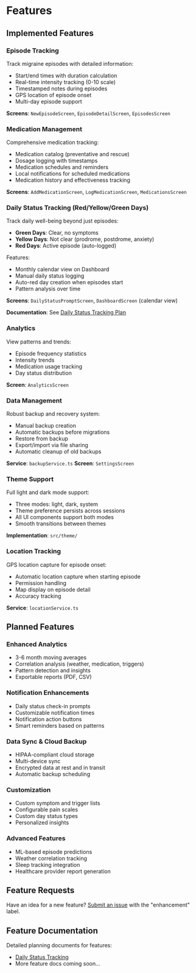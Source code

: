 # Features

## Implemented Features

### Episode Tracking

Track migraine episodes with detailed information:

- Start/end times with duration calculation
- Real-time intensity tracking (0-10 scale)
- Timestamped notes during episodes
- GPS location of episode onset
- Multi-day episode support

**Screens**: `NewEpisodeScreen`, `EpisodeDetailScreen`, `EpisodesScreen`

### Medication Management

Comprehensive medication tracking:

- Medication catalog (preventative and rescue)
- Dosage logging with timestamps
- Medication schedules and reminders
- Local notifications for scheduled medications
- Medication history and effectiveness tracking

**Screens**: `AddMedicationScreen`, `LogMedicationScreen`, `MedicationsScreen`

### Daily Status Tracking (Red/Yellow/Green Days)

Track daily well-being beyond just episodes:

- **Green Days**: Clear, no symptoms
- **Yellow Days**: Not clear (prodrome, postdrome, anxiety)
- **Red Days**: Active episode (auto-logged)

Features:
- Monthly calendar view on Dashboard
- Manual daily status logging
- Auto-red day creation when episodes start
- Pattern analysis over time

**Screens**: `DailyStatusPromptScreen`, `DashboardScreen` (calendar view)

**Documentation**: See [Daily Status Tracking Plan](../features/daily-status-tracking.md)

### Analytics

View patterns and trends:

- Episode frequency statistics
- Intensity trends
- Medication usage tracking
- Day status distribution

**Screen**: `AnalyticsScreen`

### Data Management

Robust backup and recovery system:

- Manual backup creation
- Automatic backups before migrations
- Restore from backup
- Export/import via file sharing
- Automatic cleanup of old backups

**Service**: `backupService.ts`
**Screen**: `SettingsScreen`

### Theme Support

Full light and dark mode support:

- Three modes: light, dark, system
- Theme preference persists across sessions
- All UI components support both modes
- Smooth transitions between themes

**Implementation**: `src/theme/`

### Location Tracking

GPS location capture for episode onset:

- Automatic location capture when starting episode
- Permission handling
- Map display on episode detail
- Accuracy tracking

**Service**: `locationService.ts`

## Planned Features

### Enhanced Analytics

- 3-6 month moving averages
- Correlation analysis (weather, medication, triggers)
- Pattern detection and insights
- Exportable reports (PDF, CSV)

### Notification Enhancements

- Daily status check-in prompts
- Customizable notification times
- Notification action buttons
- Smart reminders based on patterns

### Data Sync & Cloud Backup

- HIPAA-compliant cloud storage
- Multi-device sync
- Encrypted data at rest and in transit
- Automatic backup scheduling

### Customization

- Custom symptom and trigger lists
- Configurable pain scales
- Custom day status types
- Personalized insights

### Advanced Features

- ML-based episode predictions
- Weather correlation tracking
- Sleep tracking integration
- Healthcare provider report generation

## Feature Requests

Have an idea for a new feature? [Submit an issue](https://github.com/vfilby/MigraineTracker/issues/new) with the "enhancement" label.

## Feature Documentation

Detailed planning documents for features:

- [Daily Status Tracking](../features/daily-status-tracking.md)
- More feature docs coming soon...
